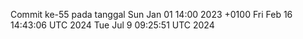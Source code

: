 Commit ke-55 pada tanggal Sun Jan 01 14:00 2023 +0100
Fri Feb 16 14:43:06 UTC 2024
Tue Jul  9 09:25:51 UTC 2024
